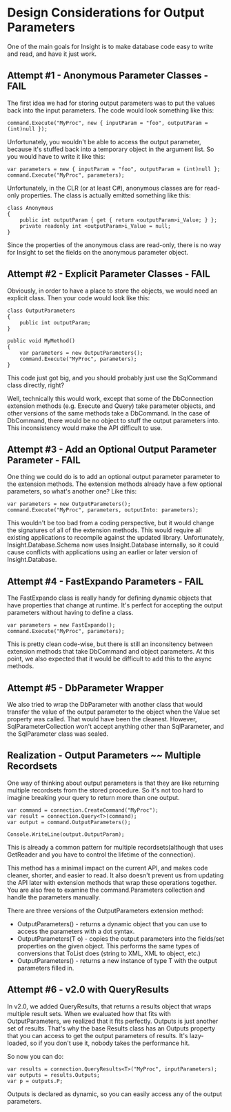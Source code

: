 # Design Considerations for Output Parameters #

One of the main goals for Insight is to make database code easy to write and read, and have it just work.

## Attempt #1 - Anonymous Parameter Classes - FAIL ##

The first idea we had for storing output parameters was to put the values back into the input parameters. The code would look something like this:

	command.Execute("MyProc", new { inputParam = "foo", outputParam = (int)null });

Unfortunately, you wouldn't be able to access the output parameter, because it's stuffed back into a temporary object in the argument list. So you would have to write it like this:

	var parameters = new { inputParam = "foo", outputParam = (int)null };
	command.Execute("MyProc", parameters);

Unfortunately, in the CLR (or at least C#), anonymous classes are for read-only properties. The class is actually emitted something like this:

	class Anonymous
	{
		public int outputParam { get { return <outputParam>i_Value; } };
		private readonly int <outputParam>i_Value = null;
	}

Since the properties of the anonymous class are read-only, there is no way for Insight to set the fields on the anonymous parameter object.

## Attempt #2 - Explicit Parameter Classes - FAIL ##

Obviously, in order to have a place to store the objects, we would need an explicit class. Then your code would look like this:

	class OutputParameters
	{
		public int outputParam;
	}

	public void MyMethod()
	{
		var parameters = new OutputParameters();
		command.Execute("MyProc", parameters);
	}

This code just got big, and you should probably just use the SqlCommand class directly, right?

Well, technically this would work, except that some of the DbConnection extension methods (e.g. Execute and Query) take parameter objects, and other versions of the same methods take a DbCommand. In the case of DbCommand, there would be no object to stuff the output parameters into. This inconsistency would make the API difficult to use.

## Attempt #3 - Add an Optional Output Parameter Parameter - FAIL ##

One thing we could do is to add an optional output parameter parameter to the extension methods. The extension methods already have a few optional parameters, so what's another one? Like this:

	var parameters = new OutputParameters();
	command.Execute("MyProc", parameters, outputInto: parameters);

This wouldn't be too bad from a coding perspective, but it would change the signatures of all of the extension methods. This would require all existing applications to recompile against the updated library. Unfortunately, Insight.Database.Schema now uses Insight.Database internally, so it could cause conflicts with applications using an earlier or later version of Insight.Database.

## Attempt #4 - FastExpando Parameters - FAIL ##

The FastExpando class is really handy for defining dynamic objects that have properties that change at runtime. It's perfect for accepting the output parameters without having to define a class.

	var parameters = new FastExpando();
	command.Execute("MyProc", parameters);

This is pretty clean code-wise, but there is still an inconsitency between extension methods that take DbCommand and object parameters. At this point, we also expected that it would be difficult to add this to the async methods.

## Attempt #5 - DbParameter Wrapper ##

We also tried to wrap the DbParameter with another class that would transfer the value of the output parameter to the object when the Value set property was called. That would have been the cleanest. However, SqlParameterCollection won't accept anything other than SqlParameter, and the SqlParameter class was sealed.

## Realization - Output Parameters ~~ Multiple Recordsets ##

One way of thinking about output parameters is that they are like returning multiple recordsets from the stored procedure. So it's not too hard to imagine breaking your query to return more than one output.

	var command = connection.CreateCommand("MyProc");
	var result = connection.Query<T>(command);
	var output = command.OutputParameters();

	Console.WriteLine(output.OutputParam);

This is already a common pattern for multiple recordsets(although that uses GetReader and you have to control the lifetime of the connection).

This method has a minimal impact on the current API, and makes code cleaner, shorter, and easier to read. It also doesn't prevent us from updating the API later with extension methods that wrap these operations together. You are also free to examine the command.Parameters collection and handle the parameters manually.

There are three versions of the OutputParameters extension method:

* OutputParameters() - returns a dynamic object that you can use to access the parameters with a dot syntax.
* OutputParameters<T>(T o) - copies the output parameters into the fields/set properties on the given object. This performs the same types of conversions that ToList<T> does (string to XML, XML to object, etc.)
* OutputParameters<T>() - returns a new instance of type T with the output parameters filled in.

## Attempt #6 - v2.0 with QueryResults ##

In v2.0, we added QueryResults, that returns a results object that wraps multiple result sets. When we evaluated how that fits with OutputParameters, we realized that it fits perfectly. Outputs is just another set of results. That's why the base Results class has an Outputs property that you can access to get the output parameters of results. It's lazy-loaded, so if you don't use it, nobody takes the performance hit.

So now you can do:

	var results = connection.QueryResults<T>("MyProc", inputParameters);
	var outputs = results.Outputs;
	var p = outputs.P;

Outputs is declared as dynamic, so you can easily access any of the output parameters.